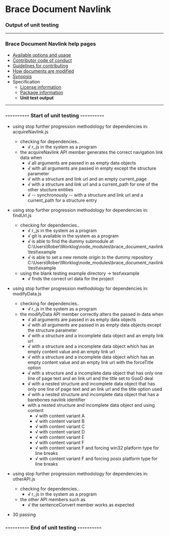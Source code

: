 # Brace Document Navlink
### Output of unit testing
 
----
### Brace Document Navlink help pages
* [Available options and usage](https://github.com/restarian/brace_document_navlink/blob/master/docs/available_options_and_usage.md)
* [Contributor code of conduct](https://github.com/restarian/brace_document_navlink/blob/master/docs/contributor_code_of_conduct.md)
* [Guidelines for contributing](https://github.com/restarian/brace_document_navlink/blob/master/docs/guidelines_for_contributing.md)
* [How documents are modified](https://github.com/restarian/brace_document_navlink/blob/master/docs/how_documents_are_modified.md)
* [Synopsis](https://github.com/restarian/brace_document_navlink/blob/master/docs/synopsis.md)
* Specification
  * [License information](https://github.com/restarian/brace_document_navlink/blob/master/docs/specification/license_information.md)
  * [Package information](https://github.com/restarian/brace_document_navlink/blob/master/docs/specification/package_information.md)
  * **Unit test output**
----
 
### ---------- Start of unit testing ----------

  * using stop further progression methodology for dependencies in: acquireNavlink.js
    * checking for dependencies..
      * √ r_js in the system as a program
    * the acquireNavlink API member generates the correct navigation link data when
      * √ all arguments are passed in as empty data objects
      * √ with all arguments are passed in empty except the structure parameter
      * √ with a structure and link url and an empty current_page
      * √ with a structure and link url and a current_path for one of the other stucture entities
      * √ -- synchronously -- with a structure and link url and a current_path for a structure entry

  * using stop further progression methodology for dependencies in: findUrl.js
    * checking for dependencies..
      * √ r_js in the system as a program
      * √ git is available in the system as a program
      * √ is able to find the dummy submodule at C:\Users\Rober\Worklog\node_modules\brace_document_navlink\test\example
      * √ is able to set a new remote origin to the dummy repository C:\Users\Rober\Worklog\node_modules\brace_document_navlink\test\example
    * using the blank testing example directory -> test\example
      * √ finds the correct url data for the project

  * using stop further progression methodology for dependencies in: modifyData.js
    * checking for dependencies..
      * √ r_js in the system as a program
    * the modifyData API member correctly alters the passed in data when
      * √ all arguments are passed in as empty data objects
      * √ with all arguments are passed in as empty data objects except the structure parameter
      * √ with a structure and a incomplete data object and an empty link url
      * √ with a structure and a incomplete data object which has an empty content value and an empty link url
      * √ with a structure and a incomplete data object which has an empty content value and an empty link url with the forceTitle option
      * √ with a structure and a incomplete data object that has only one line of page text and an link url and the title set to GooD deal
      * √ with a nested structure and incomplete data object that has only one line of page text and an link url and the title option used
      * √ with a nested structure and incomplete data object that has a barebones navlink identifier
      * with a nested structure and incomplete data object and using content
        * √ with content variant A
        * √ with content variant B
        * √ with content variant C
        * √ with content variant D
        * √ with content variant E
        * √ with content variant F
        * √ with content variant F and forcing win32 platform type for line breaks
        * √ with content variant F and forcing posix platform type for line breaks

  * using stop further progression methodology for dependencies in: otherAPI.js
    * checking for dependencies..
      * √ r_js in the system as a program
    * the other API members such as
      * √ the sentenceConvert member works as expected

  * 30 passing


### ---------- End of unit testing ----------